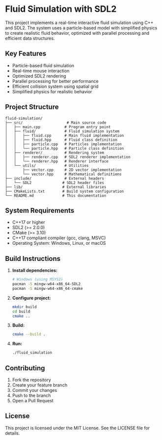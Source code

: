 # Fluid Simulation with SDL2

This project implements a real-time interactive fluid simulation using C++ and SDL2. The system uses a particle-based model with simplified physics to create realistic fluid behavior, optimized with parallel processing and efficient data structures.

## Key Features

- Particle-based fluid simulation
- Real-time mouse interaction
- Optimized SDL2 rendering
- Parallel processing for better performance
- Efficient collision system using spatial grid
- Simplified physics for realistic behavior

## Project Structure

```
fluid-simulation/
├── src/                    # Main source code
│   ├── main.cpp           # Program entry point
│   ├── fluid/             # Fluid simulation system
│   │   ├── fluid.cpp      # Main fluid implementation
│   │   ├── fluid.hpp      # Fluid class definition
│   │   ├── particle.cpp   # Particles implementation
│   │   └── particle.hpp   # Particle class definition
│   ├── renderer/          # Rendering system
│   │   ├── renderer.cpp   # SDL2 renderer implementation
│   │   └── renderer.hpp   # Renderer interface
│   └── utils/             # Utilities
│       ├── vector.cpp     # 2D vector implementation
│       └── vector.hpp     # Mathematical definitions
├── include/               # External headers
│   └── SDL2              # SDL2 header files
├── lib/                  # External libraries
├── CMakeLists.txt        # Build system configuration
└── README.md             # This documentation
```

## System Requirements

- C++17 or higher
- SDL2 (>= 2.0.0)
- CMake (>= 3.10)
- C++17 compliant compiler (gcc, clang, MSVC)
- Operating System: Windows, Linux, or macOS

## Build Instructions

1. **Install dependencies:**
   ```bash
   # Windows (using MSYS2)
   pacman -S mingw-w64-x86_64-SDL2
   pacman -S mingw-w64-x86_64-cmake
   ```

2. **Configure project:**
   ```bash
   mkdir build
   cd build
   cmake ..
   ```

3. **Build:**
   ```bash
   cmake --build .
   ```

4. **Run:**
   ```bash
   ./fluid_simulation
   ```

## Contributing

1. Fork the repository
2. Create your feature branch
3. Commit your changes
4. Push to the branch
5. Open a Pull Request

## License

This project is licensed under the MIT License. See the LICENSE file for details.
